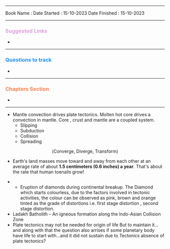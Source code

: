 

<hr>

Book Name : 
Date Started : 15-10-2023
Date Finished : 15-10-2023

<hr>

### <span  style = "color:Plum">Suggested Links </span>
+ 

<hr>


### <span  style = "color:dodgerblue">Questions to track </span>
+ 


<hr>

### <span  style = "color:Coral">Chapters Section </span>
+ 

<hr>


- Mantle convection drives plate tectonics. Molten hot core drives a convection in mantle. Core , crust and mantle are a coupled system. 
	- Slipping
	- Subduction
	- Collision 
	- Spreading

$$\Biggl \langle \text{Converge, Diverge, Transform} \Biggr \rangle$$


- Earth's land masses move toward and away from each other at an average rate of about **1.5 centimeters (0.6 inches) a year**. That's about the rate that human toenails grow!

+ - Eruption of diamonds during continental breakup. The Diamond which starts colourless, due to the factors involved in tectonic activities, the colour can be observed as pink, brown and orange tinted as the grade of distortions i.e. first stage distortion , second stage distortion. 
+ Ladakh Batholith – An igneous formation along the Indo-Asian Collision Zone
+ Plate tectonics may not be needed for origin of life But to maintain it... and along with that the question also arrises if some planetary body have life to start with...and it did not sustain due to Tectonics absence of plate tectonics? 